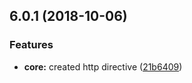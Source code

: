 <a name="6.0.1"></a>
## 6.0.1 (2018-10-06)


### Features

* **core:** created http directive ([21b6409](https://github.com/ngxf/platform/commit/21b6409))



